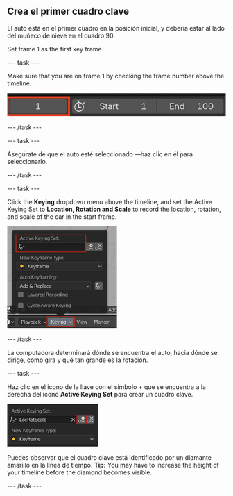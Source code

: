 ## Crea el primer cuadro clave

El auto está en el primer cuadro en la posición inicial, y debería estar al lado del muñeco de nieve en el cuadro 90.

Set frame 1 as the first key frame.

\--- task \---

Make sure that you are on frame 1 by checking the frame number above the timeline.

![Frame one](images/blender-frame-1.png)

\--- /task \---

\--- task \---

Asegúrate de que el auto esté seleccionado —haz clic en él para seleccionarlo.

\--- /task \---

\--- task \---

Click the **Keying** dropdown menu above the timeline, and set the Active Keying Set to **Location, Rotation and Scale** to record the location, rotation, and scale of the car in the start frame.

![Llaves](images/blender-keyring.png)

\--- /task \---

La computadora determinará dónde se encuentra el auto, hacia dónde se dirige, cómo gira y qué tan grande es la rotación.

\--- task \---

Haz clic en el icono de la llave con el símbolo + que se encuentra a la derecha del icono **Active Keying Set** para crear un cuadro clave.

![Llave pequeña](images/blender-key-plus.png)

Puedes observar que el cuadro clave está identificado por un diamante amarillo en la línea de tiempo. **Tip:** You may have to increase the height of your timeline before the diamond becomes visible.

\--- /task \---